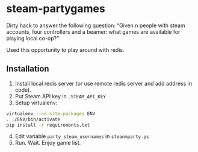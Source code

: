 # steam-partygames

Dirty hack to answer the following question: “Given n people with steam accounts, four controllers and a beamer: what games are available for playing local co-op?”

Used this opportunity to play around with redis.

## Installation

1. Install local redis server (or use remote redis server and add address in code).
2. Put Steam API key in `.STEAM_API_KEY`
3. Setup virtualenv:
```bash
virtualenv --no-site-packages ENV
. ./ENV/bin/activate
pip install -r requirements.txt
```
4. Edit variable `party_steam_usernames` in `steanmparty.ps`
5. Run. Wait. Enjoy game list.

